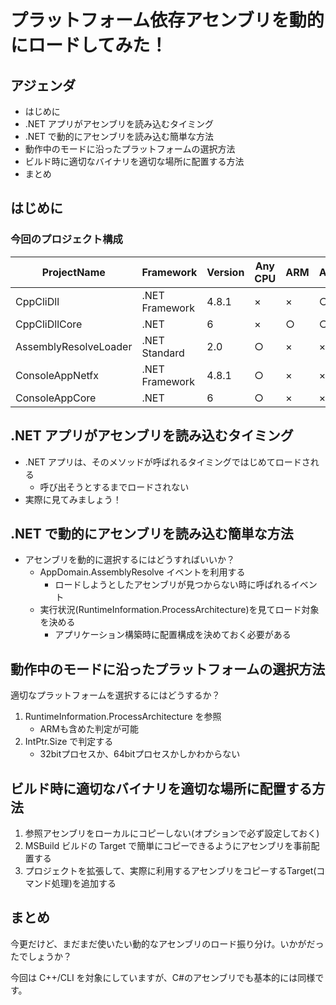 # プラットフォーム依存アセンブリを動的にロードしてみた！

## アジェンダ
- はじめに
- .NET アプリがアセンブリを読み込むタイミング
- .NET で動的にアセンブリを読み込む簡単な方法
- 動作中のモードに沿ったプラットフォームの選択方法
- ビルド時に適切なバイナリを適切な場所に配置する方法
- まとめ

## はじめに

### 今回のプロジェクト構成

| ProjectName | Framework | Version | Any CPU | ARM | ARM64 | Win32 | x64 |
|---|---|---|---|---|---|---|---|
| CppCliDll | .NET Framework | 4.8.1 | × | × | ○ | ○ | ○ | 
| CppCliDllCore | .NET | 6 | × | ○ | ○ | ○ | ○ | 
| AssemblyResolveLoader | .NET Standard | 2.0 | ○ | × |× |× |× |
| ConsoleAppNetfx | .NET Framework | 4.8.1 | ○ | × |× |× |× |
| ConsoleAppCore | .NET | 6 | ○ | × |× |× |× |

## .NET アプリがアセンブリを読み込むタイミング

- .NET アプリは、そのメソッドが呼ばれるタイミングではじめてロードされる
    - 呼び出そうとするまでロードされない
- 実際に見てみましょう！

## .NET で動的にアセンブリを読み込む簡単な方法

- アセンブリを動的に選択するにはどうすればいいか？
    - AppDomain.AssemblyResolve イベントを利用する
        - ロードしようとしたアセンブリが見つからない時に呼ばれるイベント
    - 実行状況(RuntimeInformation.ProcessArchitecture)を見てロード対象を決める
        - アプリケーション構築時に配置構成を決めておく必要がある

## 動作中のモードに沿ったプラットフォームの選択方法

適切なプラットフォームを選択するにはどうするか？

1. RuntimeInformation.ProcessArchitecture を参照
    - ARMも含めた判定が可能
2. IntPtr.Size で判定する
    - 32bitプロセスか、64bitプロセスかしかわからない

## ビルド時に適切なバイナリを適切な場所に配置する方法

1. 参照アセンブリをローカルにコピーしない(オプションで必ず設定しておく)
2. MSBuild ビルドの Target で簡単にコピーできるようにアセンブリを事前配置する
3. プロジェクトを拡張して、実際に利用するアセンブリをコピーするTarget(コマンド処理)を追加する

## まとめ

今更だけど、まだまだ使いたい動的なアセンブリのロード振り分け。いかがだったでしょうか？

今回は C++/CLI を対象にしていますが、C#のアセンブリでも基本的には同様です。
